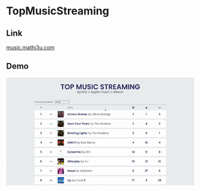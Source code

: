 # TopMusicStreaming

## Link
[music.mathi3u.com](https://music.mathi3u.com)

## Demo
![](public/demo.gif)